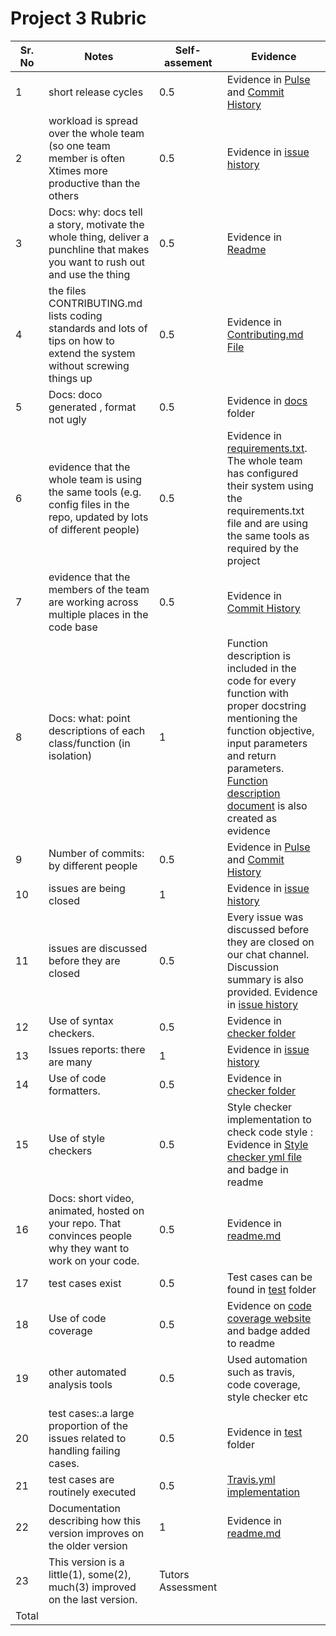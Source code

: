 # Project 3 Rubric


Sr. No| Notes|Self-assement|Evidence|
|----|--------|------|-------|
1| short release cycles | 0.5 | Evidence in [Pulse](https://github.com/SEProjGrp5/ScheduleBot/pulse) and [Commit History](https://github.com/SEProjGrp5/ScheduleBot/commits/main) |
2| workload is spread over the whole team (so one team member is often Xtimes more productive than the others| 0.5 | Evidence in [issue history](https://github.com/SEProjGrp5/ScheduleBot/projects/2)|
3| Docs: why: docs tell a story, motivate the whole thing, deliver a punchline that makes you want to rush out and use the thing|0.5| Evidence in [Readme](https://github.com/SEProjGrp5/ScheduleBot#readme)|
4| 	the files CONTRIBUTING.md lists coding standards and lots of tips on how to extend the system without screwing things up|0.5|Evidence in [Contributing.md File](https://github.com/SEProjGrp5/ScheduleBot/blob/main/CONTRIBUTING.md)|
5| Docs: doco generated , format not ugly| 0.5 | Evidence in [docs](https://github.com/SEProjGrp5/ScheduleBot/tree/main/docs) folder|
6| evidence that the whole team is using the same tools (e.g. config files in the repo, updated by lots of different people)|0.5|Evidence in [requirements.txt](https://github.com/SEProjGrp5/ScheduleBot/blob/main/requirements.txt). The whole team has configured their system using the requirements.txt file and are using the same tools as required by the project|
7| evidence that the members of the team are working across multiple places in the code base |0.5| Evidence in [Commit History](https://github.com/SEProjGrp5/ScheduleBot/commits/main)|
8|Docs: what: point descriptions of each class/function (in isolation)| 1 | Function description is included in the code for every function with proper docstring mentioning the function objective, input parameters and return parameters. [Function description document](https://github.com/SEProjGrp5/ScheduleBot/blob/main/docs/Function_Description.md) is also created as evidence|
9|Number of commits: by different people |0.5| Evidence in [Pulse](https://github.com/SEProjGrp5/slash/pulse) and [Commit History](https://github.com/SEProjGrp5/ScheduleBot/commits/main)|
10|issues are being closed|1|Evidence in [issue history](https://github.com/SEProjGrp5/ScheduleBot/projects/2)|
11| issues are discussed before they are closed |0.5| Every issue was discussed before they are closed on our chat channel. Discussion summary is also provided. Evidence in [issue history](https://github.com/SEProjGrp5/ScheduleBot/projects/2)|
12|Use of syntax checkers.|0.5|  Evidence in [checker folder](https://github.com/SEProjGrp5/ScheduleBot/tree/main/checkers)| 
13| Issues reports: there are many|1| Evidence in [issue history](https://github.com/SEProjGrp5/ScheduleBot/projects/2)|
14|	Use of code formatters. |0.5| Evidence in [checker folder](https://github.com/SEProjGrp5/ScheduleBot/tree/main/checkers) |
15| Use of style checkers |0.5|Style checker implementation to check code style : Evidence in [Style checker yml file](https://github.com/SEProjGrp5/ScheduleBot/blob/main/checkers/PycharmStyleSyntax.xml) and badge in readme|
16|	Docs: short video, animated, hosted on your repo. That convinces people why they want to work on your code. | 0.5 | Evidence in [readme.md](https://github.com/SEProjGrp5/ScheduleBot#schedulebot)|
17| test cases exist |0.5| Test cases can be found in [test](https://github.com/SEProjGrp5/ScheduleBot/tree/main/test) folder|
18| Use of code coverage|0.5|Evidence on [code coverage website](https://app.codecov.io/gh/SEProjGrp5/ScheduleBot) and badge added to readme|--
19| other automated analysis tools|0.5| Used automation such as travis, code coverage, style checker etc |
20| test cases:.a large proportion of the issues related to handling failing cases.|0.5|Evidence in [test](https://github.com/SEProjGrp5/slash/blob/main/.github/workflows/workflow.yml) folder|
21| test cases are routinely executed|0.5 | [Travis.yml implementation](https://github.com/SEProjGrp5/ScheduleBot/blob/main/.travis.yml)|
22| Documentation describing how this version improves on the older version|1| Evidence in [readme.md](https://github.com/SEProjGrp5/ScheduleBot/blob/main/README.md#whats-new-in-v3)|
23| This version is a little(1), some(2), much(3) improved on the last version.| Tutors Assessment ||
Total| |  |

